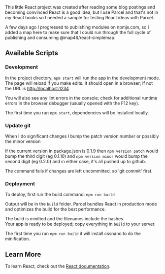 This little React project was created after reading some blog postings and becoming convinced React is a good idea, but I use Parcel and that's not in my React books so I needed a sample for testing React ideas with Parcel.

A few days ago I progressed to publishing modules on npmjs.com,
so I added a map here to make sure that I could run through the full
cycle of publishing and consuming @map46/react-simplemap.

## Available Scripts

### Development
In the project directory, `npm start`
will run the app in the development mode.
The page will reload if you make edits.
It should open in a browser; if not the URL is [http://localhost:1234](http://localhost:1234)

You will also see any lint errors in the console; check for additional runtime errors in the browser debugger (usually opened with the F12 key).

The first time you run `npm start`, dependencies will be installed locally.

### Update git
When I do significant changes I bump the patch version number or possibly the minor version

If the current version in package.json is 0.1.9 then
````npm version patch```` would bump the third digit (eg 0.1.10)
and
````npm version minor```` would bump the second digit (eg 0.2.0)
and in either case, it's all pushed up to github.

The command fails if changes are left uncommitted, so 'git commit' first.

### Deployment
To deploy, first run the build command: `npm run build`

Output will be in the `build` folder. Parcel bundles React in production mode and optimizes the build for the best performance.

The build is minified and the filenames include the hashes.<br>
Your app is ready to be deployed; copy everything in `build` to your server.

The first time you run `npm run build` it will install cssnano to do the minification.

## Learn More

To learn React, check out the [React documentation](https://reactjs.org/).
